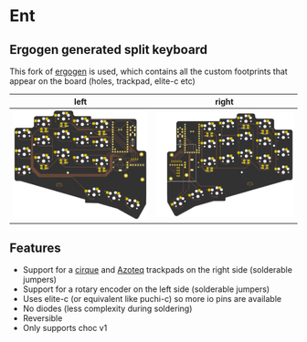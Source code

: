 # Ent

## Ergogen generated split keyboard

This fork of [ergogen](https://github.com/linosgian/ergogen/tree/lgian/custom_footprints) is used, which contains all the custom footprints that appear on the board (holes, trackpad, elite-c etc)

left | right
-|-
![left](images/front.png) | ![right](images/back.png)

## Features

* Support for a [cirque](https://keycapsss.com/keyboard-parts/parts/211/glidepoint-cirque-trackpad-tm040040-tm035035?c=11) and [Azoteq](https://keycapsss.com/keyboard-parts/parts/247/azoteq-proxsense-i2c-touch-sensor-module/capacitive-trackpad) trackpads on the right side (solderable jumpers)
* Support for a rotary encoder on the left side (solderable jumpers)
* Uses elite-c (or equivalent like puchi-c) so more io pins are available
* No diodes (less complexity during soldering)
* Reversible
* Only supports choc v1
